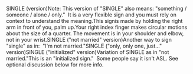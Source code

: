 SINGLE (version)Note: This version of "SINGLE" also means: "something / 
someone / alone / only."  It is a very flexible sign and you must rely on 
context to understand the meaning.This signis made by holding the right arm in front of you, palm up.Your right index finger makes circular motions about the size of a quarter.
The movement is in your shoulder and elbow, not in your wrist.SINGLE ("not married" version)Another way to sign "single" as in:  "I'm not married."SINGLE ("only, only one, just..." 
version)SINGLE ("initialized" version)Variation of SINGLE as in "not 
married."This is an "initialized 
sign."  Some people say it isn't ASL. See optional discussion below for more info.